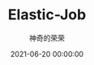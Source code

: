 ---
title: Elastic-Job
date: 2021-06-20 00:00:00
author: 神奇的荣荣
summary: ""
categories: ory-Elastic-Job
tags: 
    - java
---